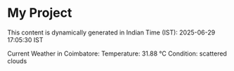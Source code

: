 # My Project

This content is dynamically generated in Indian Time (IST): 2025-06-29 17:05:30 IST


Current Weather in Coimbatore:
Temperature: 31.88 °C
Condition: scattered clouds

